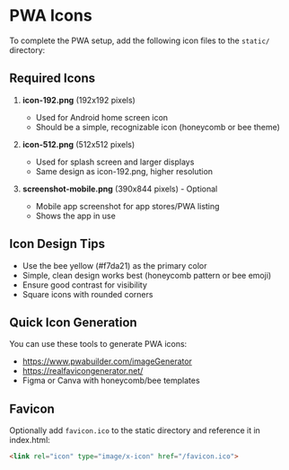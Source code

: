 # PWA Icons

To complete the PWA setup, add the following icon files to the `static/` directory:

## Required Icons

1. **icon-192.png** (192x192 pixels)
   - Used for Android home screen icon
   - Should be a simple, recognizable icon (honeycomb or bee theme)

2. **icon-512.png** (512x512 pixels)
   - Used for splash screen and larger displays
   - Same design as icon-192.png, higher resolution

3. **screenshot-mobile.png** (390x844 pixels) - Optional
   - Mobile app screenshot for app stores/PWA listing
   - Shows the app in use

## Icon Design Tips

- Use the bee yellow (#f7da21) as the primary color
- Simple, clean design works best (honeycomb pattern or bee emoji)
- Ensure good contrast for visibility
- Square icons with rounded corners

## Quick Icon Generation

You can use these tools to generate PWA icons:
- https://www.pwabuilder.com/imageGenerator
- https://realfavicongenerator.net/
- Figma or Canva with honeycomb/bee templates

## Favicon

Optionally add `favicon.ico` to the static directory and reference it in index.html:
```html
<link rel="icon" type="image/x-icon" href="/favicon.ico">
```
